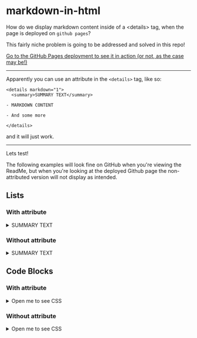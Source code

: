 # markdown-in-html

How do we display markdown content inside of a &lt;details> tag, when the page is deployed on `github pages`?

This fairly niche problem is going to be addressed and solved in this repo!

[Go to the GitHub Pages deployment to see it in action (or not, as the case may be!)](https://frank-ventures.github.io/markdown-in-html/)

---

Apparently you can use an attribute in the `<details>` tag, like so:

```
<details markdown="1">
  <summary>SUMMARY TEXT</summary>

- MARKDOWN CONTENT

- And some more

</details>
```

and it will just work.

---

Lets test!

The following examples will look fine on GitHub when you're viewing the ReadMe, but when you're looking at the deployed Github page the non-attributed version will not display as intended.

## Lists

### With attribute

<details markdown="1">

 <summary>SUMMARY TEXT</summary>

- MARKDOWN CONTENT

- And some more

</details>

### Without attribute

<details>

 <summary>SUMMARY TEXT</summary>

- MARKDOWN CONTENT

- And some more

</details>

## Code Blocks

### With attribute

<details markdown="1">

 <summary>Open me to see CSS</summary>

```css
.my-awesome-css {
  background-colour: khaki;
}
```

</details>

### Without attribute

<details>

 <summary>Open me to see CSS</summary>

```css
.my-awesome-css {
  background-colour: khaki;
}
```

</details>
